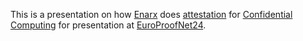 This is a presentation on how [Enarx](https://enarx.dev/) does [attestation](https://aliceevebob.com/2022/06/14/what-is-attestation-for-confidential-computing/) for [Confidential Computing](https://confidentialcomputing.io/) for presentation at [EuroProofNet24](https://europroofnet.github.io/wg3-dresden24/).

